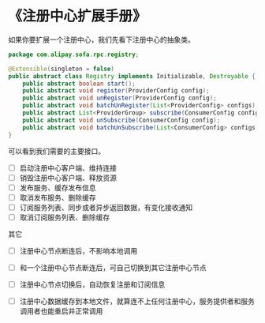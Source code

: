 # 《注册中心扩展手册》

如果你要扩展一个注册中心，我们先看下注册中心的抽象类。

```java
package com.alipay.sofa.rpc.registry;

@Extensible(singleton = false)
public abstract class Registry implements Initializable, Destroyable {
    public abstract boolean start();
    public abstract void register(ProviderConfig config);
    public abstract void unRegister(ProviderConfig config);
    public abstract void batchUnRegister(List<ProviderConfig> configs);
    public abstract List<ProviderGroup> subscribe(ConsumerConfig config);
    public abstract void unSubscribe(ConsumerConfig config);
    public abstract void batchUnSubscribe(List<ConsumerConfig> configs);
}
```
可以看到我们需要的主要接口。

 - [ ] 启动注册中心客户端、维持连接
 - [ ] 销毁注册中心客户端、释放资源
 - [ ] 发布服务、缓存发布信息
 - [ ] 取消发布服务、删除缓存
 - [ ] 订阅服务列表、同步或者异步返回数据，有变化接收通知
 - [ ] 取消订阅服务列表、删除缓存

其它
 - [ ] 注册中心节点断连后，不影响本地调用
 - [ ] 和一个注册中心节点断连后，可自己切换到其它注册中心节点
 - [ ] 注册中心节点切换后，自动恢复注册和订阅信息
 - [ ] 注册中心数据缓存到本地文件，就算连不上任何注册中心，服务提供者和服务调用者也能重启并正常调用
  